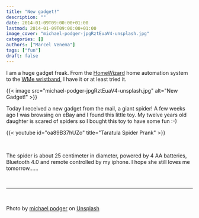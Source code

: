 ```yaml
---
title: "New gadget!"
description: ""
date: 2014-01-09T09:00:00+01:00
lastmod: 2014-01-09T09:00:00+01:00
image_cover: "michael-podger-jpgRztEuaV4-unsplash.jpg"
categories: []
authors: ["Marcel Venema"] 
tags: ["fun"]
draft: false
---
```


I am a huge gadget freak. From the [HomeWizard](http://homewizard.nl/) home automation system to the [WMe wristband](http://www.phyode.com/products.html), I have it or at least tried it.

<!--more-->

{{< image src="michael-podger-jpgRztEuaV4-unsplash.jpg" alt="New Gadget!" >}}

Today I received a new gadget from the mail, a giant spider! A few weeks ago I was browsing on eBay and I found this little toy. My twelve years old daughter is scared of spiders so I bought this toy to have some fun :-)

{{< youtube id="oa89B37hUZo" title="Taratula Spider Prank" >}}

&nbsp;

The spider is about 25 centimeter in diameter, powered by 4 AA batteries, Bluetooth 4.0 and remote controlled by my iphone. I hope she still loves me tomorrow…...
 
&nbsp;  

---
&nbsp;

Photo by <a href="https://unsplash.com/@jammypodger7470?utm_content=creditCopyText&utm_medium=referral&utm_source=unsplash">michael podger</a> on <a href="https://unsplash.com/photos/tilt-shift-photography-of-dew-on-spider-web-jpgRztEuaV4?utm_content=creditCopyText&utm_medium=referral&utm_source=unsplash">Unsplash</a>

&nbsp;  
